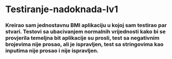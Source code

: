 # Testiranje-nadoknada-lv1

### Kreirao sam jednostavnu BMI aplikaciju u kojoj sam testirao par stvari. Testovi sa ubacivanjem normalnih vrijednosti kako bi se provjerila temeljna bit aplikacije su prosli, test sa negativnim brojevima nije prosao, ali je ispravljen, test sa stringovima kao inputima nije prosao i nije ispravljen.
